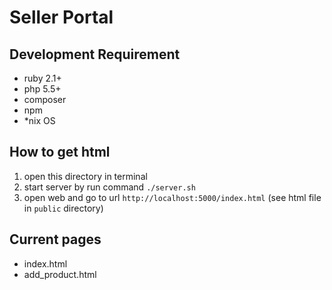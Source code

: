 # Seller Portal

## Development Requirement
 * ruby 2.1+
 * php 5.5+
 * composer
 * npm
 * *nix OS


## How to get html
 1. open this directory in terminal
 2. start server by run command `./server.sh`
 3. open web and go to url `http://localhost:5000/index.html` (see html file in `public` directory)


## Current pages
 * index.html
 * add_product.html
